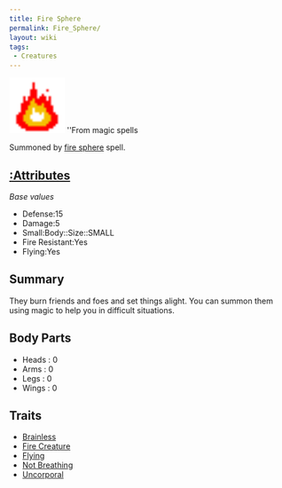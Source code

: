 ```yaml
---
title: Fire Sphere
permalink: Fire_Sphere/
layout: wiki
tags:
 - Creatures
---
```


<img src="fire_sphere.png" title="fig:fire_sphere.png" alt="fire_sphere.png" width="100" />
''From magic spells

Summoned by [fire sphere](:Spells#Fire_Sphere "wikilink") spell.

[:Attributes](:Attributes "wikilink")
-------------------------------------

*Base values*

-   Defense:15
-   Damage:5
-   Small:Body::Size::SMALL
-   Fire Resistant:Yes
-   Flying:Yes

Summary
-------

They burn friends and foes and set things alight. You can summon them
using magic to help you in difficult situations.

Body Parts
----------

-   Heads : 0
-   Arms : 0
-   Legs : 0
-   Wings : 0

Traits
------

-   [Brainless](:Traits#Brainless "wikilink")
-   [Fire Creature](:Traits#Fire_Creature "wikilink")
-   [Flying](:Traits#Flying "wikilink")
-   [Not Breathing](:Traits#Not_Breathing "wikilink")
-   [Uncorporal](:Traits#Uncorporal "wikilink")

